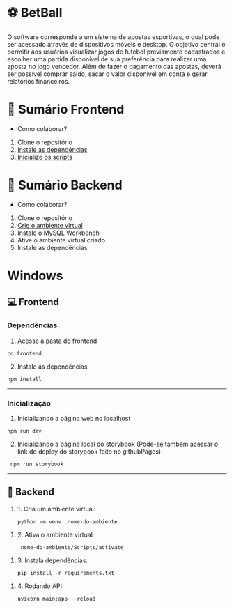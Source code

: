 # ⚽ BetBall

<p>
O software corresponde a um sistema de apostas esportivas, o qual pode ser acessado através de dispositivos móveis e desktop. O objetivo central é permitir aos usuários visualizar jogos de futebol previamente cadastrados e escolher uma partida disponível de sua preferência para realizar uma aposta no jogo vencedor.  Além de fazer o pagamento das apostas, deverá ser possível comprar saldo, sacar o valor disponível em conta e gerar relatórios financeiros. 
</p>

# 📌 Sumário Frontend
<ul>
    <li>Como colaborar?</li>
</ul>
<ol> 
    <li>Clone o repositório</li>                                   
    <li><a href="depfront">Instale as dependências</a></li> 
    <li><a href="depfront">Inicialize os scripts</a></li>
</ol>


# 📌 Sumário Backend

<ul>
    <li>Como colaborar?</li>
</ul>
<ol> 
    <li>Clone o repositório</li>           
    <li> <a href="#">Crie o ambiente virtual</a></li>           
    <li>Instale o MySQL Workbench</li>      
    <li>Ative o ambiente virtual criado</li>      
    <li>Instale as dependências</li>      
</ol>



# Windows

## 💻 Frontend

<div id="depfront">

### Dependências

   1. Acesse a pasta do frontend

    cd frontend

   2. Instale as dependências

    npm install

</div>

----

<div id="initfront">

### Inicialização

   1. Inicializando a página web no localhost

    npm run dev

   2. Inicializando a página local do storybook (Pode-se também acessar o link do deploy do storybook feito no githubPages)

     npm run storybook

</div>

---
## 💼 Backend

<div id="ambiente-virtual">

<ol>
    <li>1. Cria um ambiente virtual:</li>

    python -m venv .nome-do-ambiente

</ol>
<ol>
    <li>2. Ativa o ambiente virtual:</li>

    .nome-do-ambiente/Scripts/activate
    
</ol>
<ol>
    <li>3. Instala dependências:</li>

    pip install -r requirements.txt
</ol>
<ol>
    <li>4. Rodando API:</li>

    uvicorn main:app --reload
</ol>

</div>